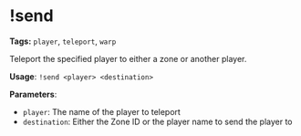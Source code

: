 # !send

**Tags:** `player`, `teleport`, `warp`

Teleport the specified player to either a zone or another player.

**Usage**: `!send <player> <destination>`

**Parameters**:
- `player`: The name of the player to teleport
- `destination`: Either the Zone ID or the player name to send the player to
